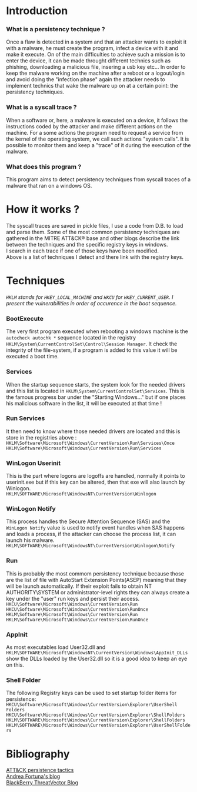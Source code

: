 # Introduction

### What is a persistency technique ?
Once a flaw is detected in a system and that an attacker wants to exploit it with a malware, he must create the program, infect a device with it and make it execute. On of the main difficulties to achieve such a mission is to enter the device, it can be made throught different technics such as phishing, downloading a malicious file, insering a usb key etc... In order to keep the malware working on the machine after a reboot or a logout/login and avoid doing the "infection phase" again the attacker needs to implement technics that wake the malware up on at a certain point: the persistency techniques.

### What is a syscall trace ?
When a software or, here, a malware is executed on a device, it follows the instructions coded by the attacker and make different actions on the machine. For a some actions the program need to request a service from the kernel of the operating system, we call such actions "system calls". It is possible to monitor them and keep a "trace" of it during the execution of the malware.

### What does this program ?
This program aims to detect persistency techniques from syscall traces of a malware that ran on a windows OS.

# How it works ?

The syscall traces are saved in pickle files, I use a code from D.B. to load and parse them. Some of the most common persistency techniques are gathered in the MITRE ATT&CK® base and other blogs describe the link between the techniques and the specific registry keys in windows.<br/>
I search in each trace if one of those keys have been modified.<br/>
Above is a list of techniques I detect and there link with the registry keys.

# Techniques

*`HKLM` stands for `HKEY_LOCAL_MACHINE` and `HKCU` for `HKEY_CURRENT_USER`. I present the vulnerabilities in order of occurence in the boot sequence.*

### BootExecute

The very first program executed when rebooting a windows machine is the `autocheck autochk *` sequence located in the registry `HKLM\System\CurrentControlSet\Control\Session Manager`. It check the integrity of the file-system, if a program is added to this value it will be executed a boot time.

### Services

When the startup sequence starts, the system look for the needed drivers and this list is located in `HKLM\System\CurrentControlSet\Services`. This is the famous progress bar under the "Starting Windows..." but if one places his malicious software in the list, it will be executed at that time !

### Run Services

It then need to know where those needed drivers are located and this is store in the registries above : <br/>
`HKLM\Software\Microsoft\Windows\CurrentVersion\Run\Services\Once`<br/>
`HKLM\Software\Microsoft\Windows\CurrentVersion\Run\Services`

### WinLogon Userinit

This is the part where logons are logoffs are handled, normally it points to userinit.exe but if this key can be altered, then that exe will also launch by Winlogon.<br/>
`HKLM\SOFTWARE\Microsoft\WindowsNT\CurrentVersion\Winlogon`

### WinLogon Notify

This process handles the Secure Attention Sequence (SAS) and the `WinLogon Notify` value is used to notify event handles when SAS happens and loads a process, if the attacker can choose the process list, it can launch his malware.<br/>
`HKLM\SOFTWARE\Microsoft\WindowsNT\CurrentVersion\Winlogon\Notify`

### Run

This is probably the most commom persistency technique because those are the list of file with AutoStart Extension Points(ASEP) meaning that they will be launch automatically. If their exploit fails to obtain NT AUTHORITY\SYSTEM or administrator-level rights they can always create a key under the "user" run keys and persist their access.<br/>
`HKCU\Software\Microsoft\Windows\CurrentVersion\Run`<br/>
`HKCU\Software\Microsoft\Windows\CurrentVersion\RunOnce`<br/>
`HKLM\Software\Microsoft\Windows\CurrentVersion\Run`<br/>
`HKLM\Software\Microsoft\Windows\CurrentVersion\RunOnce`

### AppInit

As most executables load User32.dll and `HKLM\SOFTWARE\Microsoft\WindowsNT\CurrentVersion\Windows\AppInit_DLLs` show the DLLs loaded by the User32.dll so it is a good idea to keep an eye on this.

### Shell Folder

The following Registry keys can be used to set startup folder items for persistence:<br/>
`HKCU\Software\Microsoft\Windows\CurrentVersion\Explorer\UserShell Folders`
`HKCU\Software\Microsoft\Windows\CurrentVersion\Explorer\ShellFolders`
`HKLM\SOFTWARE\Microsoft\Windows\CurrentVersion\Explorer\ShellFolders`
`HKLM\SOFTWARE\Microsoft\Windows\CurrentVersion\Explorer\UserShellFolders`



# Bibliography

[ATT&CK persistence tactics](https://attack.mitre.org/matrices/enterprise/windows/)<br/>
[Andrea Fortuna's blog](https://andreafortuna.org/2017/07/06/malware-persistence-techniques/)<br/>
[BlackBerry ThreatVector Blog](https://blogs.blackberry.com/en/2013/09/windows-registry-persistence-part-2-the-run-keys-and-search-order)

